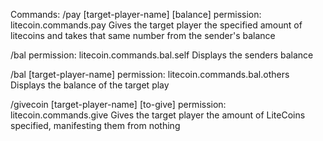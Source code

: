 Commands:
/pay [target-player-name] [balance] 
permission: litecoin.commands.pay
Gives the target player the specified amount of litecoins and takes that same number from the sender's balance

/bal
permission: litecoin.commands.bal.self
Displays the senders balance

/bal [target-player-name]
permission: litecoin.commands.bal.others
Displays the balance of the target play

/givecoin [target-player-name] [to-give]
permission: litecoin.commands.give
Gives the target player the amount of LiteCoins specified, manifesting them from nothing

